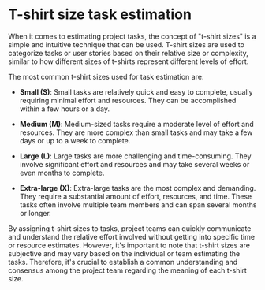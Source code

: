 # T-shirt size task estimation

When it comes to estimating project tasks, the concept of "t-shirt sizes" is a simple and intuitive technique that can be used. T-shirt sizes are used to categorize tasks or user stories based on their relative size or complexity, similar to how different sizes of t-shirts represent different levels of effort.

The most common t-shirt sizes used for task estimation are:

* **Small (S)**: Small tasks are relatively quick and easy to complete, usually requiring minimal effort and resources. They can be accomplished within a few hours or a day.

* **Medium (M)**: Medium-sized tasks require a moderate level of effort and resources. They are more complex than small tasks and may take a few days or up to a week to complete.

* **Large (L)**: Large tasks are more challenging and time-consuming. They involve significant effort and resources and may take several weeks or even months to complete.

* **Extra-large (X)**: Extra-large tasks are the most complex and demanding. They require a substantial amount of effort, resources, and time. These tasks often involve multiple team members and can span several months or longer.

By assigning t-shirt sizes to tasks, project teams can quickly communicate and understand the relative effort involved without getting into specific time or resource estimates. However, it's important to note that t-shirt sizes are subjective and may vary based on the individual or team estimating the tasks. Therefore, it's crucial to establish a common understanding and consensus among the project team regarding the meaning of each t-shirt size.
